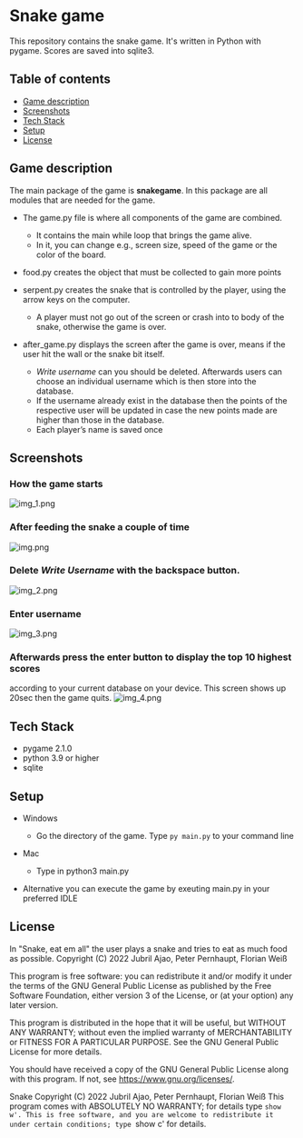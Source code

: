 # Snake game
This repository contains the snake game. It's written in Python with pygame. 
Scores are saved into sqlite3. 

## Table of contents
* [Game description](#Game-description)
* [Screenshots](#Screenshots)
* [Tech Stack](#Tech-Stack)
* [Setup](#Setup)
* [License](#License)


## Game description

The main package of the game is **snakegame**. In this package are all modules that are needed for the game.

* The game.py file is where all components of the game are combined. 
    - It contains the main while loop that brings the game alive. 
    - In it, you can change e.g., screen size, speed of the game or the color of the board.
 
* food.py creates the object that must be collected to gain more points
* serpent.py creates the snake that is controlled by the player, using the arrow keys on the computer. 
    - A player must not go out of the screen or crash into to body of the snake, otherwise the game is over. 

* after_game.py displays the screen after the game is over, means if the user hit the wall or the snake bit itself.
    - _Write username_ can you should be deleted. Afterwards users can choose an individual username which is then store
      into the database. 
    - If the username already exist in the database then the points of the respective user will be updated
      in case the new points made are higher than those in the database.
    - Each player’s name is saved once

## Screenshots
### How the game starts
![img_1.png](readme_img/img_1.png) 

### After feeding the snake a couple of time
![img.png](readme_img/img.png)

### Delete _Write Username_ with the **backspace** button.
![img_2.png](readme_img/img_2.png)

### Enter username
![img_3.png](readme_img/img_3.png)

### Afterwards press the **enter** button to display the top 10 highest scores
according to your current database on your device. This screen shows up 20sec then the
game quits.
![img_4.png](readme_img/img_4.png)

## Tech Stack
- pygame 2.1.0
- python 3.9 or higher
- sqlite

## Setup
* Windows
    - Go the directory of the game. Type `py main.py` to your command line
* Mac
  - Type in python3 main.py

* Alternative you can execute the game by exeuting main.py in your preferred IDLE


## License
In "Snake, eat em all" the user plays a snake and tries to eat as much food as possible.
Copyright (C) 2022 Jubril Ajao, Peter Pernhaupt, Florian Weiß

This program is free software: you can redistribute it and/or modify
it under the terms of the GNU General Public License as published by
the Free Software Foundation, either version 3 of the License, or
(at your option) any later version.

This program is distributed in the hope that it will be useful,
but WITHOUT ANY WARRANTY; without even the implied warranty of
MERCHANTABILITY or FITNESS FOR A PARTICULAR PURPOSE.  See the
GNU General Public License for more details.

You should have received a copy of the GNU General Public License
along with this program.  If not, see <https://www.gnu.org/licenses/>.

Snake  Copyright (C) 2022  Jubril Ajao, Peter Pernhaupt, Florian Weiß
This program comes with ABSOLUTELY NO WARRANTY; for details type `show w'.
This is free software, and you are welcome to redistribute it
under certain conditions; type `show c' for details.





